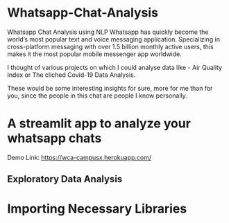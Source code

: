 # Whatsapp-Chat-Analysis
Whatsapp Chat Analysis using NLP
Whatsapp has quickly become the world’s most popular text and voice messaging application. Specializing in cross-platform messaging with over 1.5 billion monthly active users, this makes it the most popular mobile messenger app worldwide.

I thought of various projects on which I could analyse data like - Air Quality Index or The cliched Covid-19 Data Analysis.

These would be some interesting insights for sure, more for me than for you, since the people in this chat are people I know personally.

# A streamlit app to analyze your whatsapp chats

Demo Link: https://wca-campusx.herokuapp.com/

## Exploratory Data Analysis

# Importing Necessary Libraries
